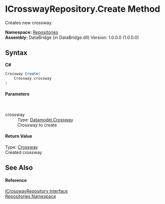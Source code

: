 # ICrosswayRepository.Create Method 
 

Creates new crossway.

**Namespace:**&nbsp;<a href="e0edd2e7-f86c-850a-35e3-670eb5412ec9">Repositories</a><br />**Assembly:**&nbsp;DataBridge (in DataBridge.dll) Version: 1.0.0.0 (1.0.0.0)

## Syntax

**C#**<br />
``` C#
Crossway Create(
	Crossway crossway
)
```


#### Parameters
&nbsp;<dl><dt>crossway</dt><dd>Type: <a href="bd723da4-3248-d5d5-7e19-6cbadee3d57f">Datamodel.Crossway</a><br />Crossway to create</dd></dl>

#### Return Value
Type: <a href="bd723da4-3248-d5d5-7e19-6cbadee3d57f">Crossway</a><br />Created crossway

## See Also


#### Reference
<a href="9f4a6b65-991c-d23a-c99f-150a8f6aed47">ICrosswayRepository Interface</a><br /><a href="e0edd2e7-f86c-850a-35e3-670eb5412ec9">Repositories Namespace</a><br />